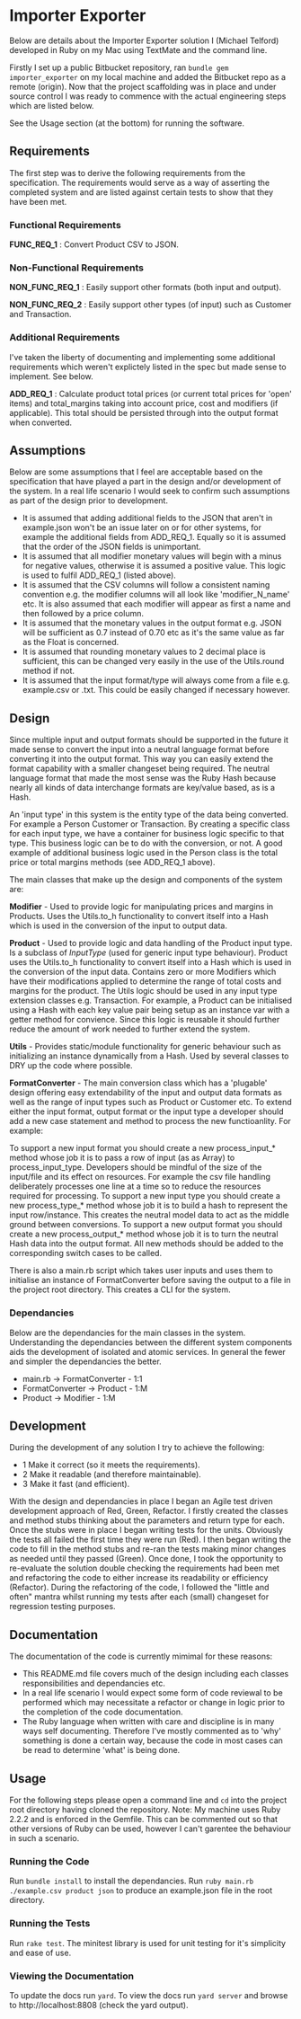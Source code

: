 # Importer Exporter

Below are details about the Importer Exporter solution I (Michael Telford) developed in Ruby on my 
Mac using TextMate and the command line. 

Firstly I set up a public Bitbucket repository, ran `bundle gem importer_exporter` on my local machine 
and added the Bitbucket repo as a remote (origin). Now that the project scaffolding was in place and 
under source control I was ready to commence with the actual engineering steps which are listed below. 

See the Usage section (at the bottom) for running the software. 

## Requirements

The first step was to derive the following requirements from the specification. The requirements 
would serve as a way of asserting the completed system and are listed against certain tests to show 
that they have been met. 

### Functional Requirements

**FUNC_REQ_1** : Convert Product CSV to JSON.

### Non-Functional Requirements

**NON_FUNC_REQ_1** : Easily support other formats (both input and output).

**NON_FUNC_REQ_2** : Easily support other types (of input) such as Customer and Transaction.

### Additional Requirements

I've taken the liberty of documenting and implementing some additional requirements which weren't 
explictely listed in the spec but made sense to implement. See below. 

**ADD_REQ_1** : Calculate product total prices (or current total prices for 'open' items) and total_margins taking into account price, cost and modifiers (if applicable). This total should 
be persisted through into the output format when converted. 

## Assumptions

Below are some assumptions that I feel are acceptable based on the specification that have played a 
part in the design and/or development of the system. In a real life scenario I would seek to confirm 
such assumptions as part of the design prior to development. 

- It is assumed that adding additional fields to the JSON that aren't in example.json won't be an issue  later on or for other systems, for example the additional fields from ADD_REQ_1. Equally so it is 
	assumed that the order of the JSON fields is unimportant. 
- It is assumed that all modifier monetary values will begin with a minus for negative values, otherwise 
	it is assumed a positive value. This logic is used to fulfil ADD_REQ_1 (listed above). 
- It is assumed that the CSV columns will follow a consistent naming convention e.g. the modifier 
	columns will all look like 'modifier_N_name' etc. It is also assumed that each modifier will appear 
	as first a name and then followed by a price column. 
- It is assumed that the monetary values in the output format e.g. JSON will be sufficient as 0.7 
	instead of 0.70 etc as it's the same value as far as the Float is concerned. 
- It is assumed that rounding monetary values to 2 decimal place is sufficient, this can be changed 
	very easily in the use of the Utils.round method if not. 
-	It is assumed that the input format/type will always come from a file e.g. example.csv or .txt. 
	This could be easily changed if necessary however. 

## Design

Since multiple input and output formats should be supported in the future it made sense to convert 
the input into a neutral language format before converting it into the output format. This way 
you can easily extend the format capability with a smaller changeset being required. The neutral 
language format that made the most sense was the Ruby Hash because nearly all kinds of data 
interchange formats are key/value based, as is a Hash. 

An 'input type' in this system is the entity type of the data being converted. For example a Person 
Customer or Transaction. By creating a specific class for each input type, we have a container for 
business logic specific to that type. This business logic can be to do with the conversion, or not. 
A good example of additional business logic used in the Person class is the total price or total 
margins methods (see ADD_REQ_1 above). 

The main classes that make up the design and components of the system are:

**Modifier** - Used to provide logic for manipulating prices and margins in Products. Uses 
the Utils.to_h functionality to convert itself into a Hash which is used in the conversion of 
the input to output data. 

**Product** - Used to provide logic and data handling of the Product input type. Is a subclass of 
*InputType* (used for generic input type behaviour). Product uses the Utils.to_h functionality to 
convert itself into a Hash which is used in the conversion of the input data. Contains zero or more Modifiers which have their modifications applied to determine the range of total costs and margins 
for the product. The Utils logic should be used in any input type extension classes e.g. 
Transaction. For example, a Product can be initialised using a Hash with each key value pair being 
setup as an instance var with a getter method for convience. Since this logic is reusable it 
should further reduce the amount of work needed to further extend the system. 

**Utils** - Provides static/module functionality for generic behaviour such as initializing an 
instance dynamically from a Hash. Used by several classes to DRY up the code where possible. 

**FormatConverter** - The main conversion class which has a 'plugable' design offering easy 
extendability of the input and output data formats as well as the range of input types such as 
Product or Customer etc. To extend either the input format, output format or the input type 
a developer should add a new case statement and method to process the new functioanlity. For 
example: 

To support a new input format you should create a new process_input_* method whose job it is to 
pass a row of input (as as Array) to process_input_type. Developers should be mindful of the 
size of the input/file and its effect on resources. For example the csv file handling 
deliberately processes one line at a time so to reduce the resources required for processing. 
To support a new input type you should create a new process_type_* method whose job it is to 
build a hash to represent the input row/instance. This creates the neutral model data 
to act as the middle ground between conversions. 
To support a new output format you should create a new process_output_* method whose job it is 
to turn the neutral Hash data into the output format. 
All new methods should be added to the corresponding switch cases to be called. 

There is also a main.rb script which takes user inputs and uses them to initialise an instance 
of FormatConverter before saving the output to a file in the project root directory. This creates 
a CLI for the system. 

### Dependancies

Below are the dependancies for the main classes in the system. Understanding the dependancies 
between the different system components aids the development of isolated and atomic services. 
In general the fewer and simpler the dependancies the better. 

- main.rb 				-> FormatConverter 	- 1:1
- FormatConverter -> Product 					- 1:M
- Product 				-> Modifier 				- 1:M

## Development

During the development of any solution I try to achieve the following:

- 1 Make it correct (so it meets the requirements). 
- 2 Make it readable (and therefore maintainable).
- 3 Make it fast (and efficient).

With the design and dependancies in place I began an Agile test driven development approach of Red, 
Green, Refactor. I firstly created the classes and method stubs thinking about the parameters and 
return type for each. Once the stubs were in place I began writing tests for the units. Obviously the 
tests all failed the first time they were run (Red). I then began writing the code to fill in the method 
stubs and re-ran the tests making minor changes as needed until they passed (Green). Once done, I 
took the opportunity to re-evaluate the solution double checking the requirements had been met and 
refactoring the code to either increase its readability or efficiency (Refactor). During the 
refactoring of the code, I followed the "little and often" mantra whilst running my tests after 
each (small) changeset for regression testing purposes. 

## Documentation

The documentation of the code is currently mimimal for these reasons:

- This README.md file covers much of the design including each classes responsibilities and 
dependancies etc.
- In a real life scenario I would expect some form of code reviewal to be performed which may 
necessitate a refactor or change in logic prior to the completion of the code documentation. 
- The Ruby language when written with care and discipline is in many ways self documenting. 
Therefore I've mostly commented as to 'why' something is done a certain way, because the code 
in most cases can be read to determine 'what' is being done. 

## Usage

For the following steps please open a command line and `cd` into the project root directory having 
cloned the repository. 
Note: My machine uses Ruby 2.2.2 and is enforced in the Gemfile.  This can be commented out so that 
other versions of Ruby can be used, however I can't garentee the behaviour in such a scenario. 

### Running the Code

Run `bundle install` to install the dependancies. 
Run `ruby main.rb ./example.csv product json` to produce an example.json file in the root directory.

### Running the Tests

Run `rake test`. The minitest library is used for unit testing for it's simplicity and ease of use. 

### Viewing the Documentation

To update the docs run `yard`.
To view the docs run `yard server` and browse to http://localhost:8808 (check the yard output). 
